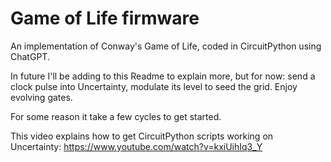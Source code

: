 # Game of Life firmware

An implementation of Conway's Game of Life, coded in CircuitPython using ChatGPT.

In future I'll be adding to this Readme to explain more, but for now: send a clock pulse into Uncertainty, modulate its level to seed the grid. Enjoy evolving gates. 

For some reason it take a few cycles to get started.

This video explains how to get CircuitPython scripts working on Uncertainty: https://www.youtube.com/watch?v=kxiUihIq3_Y
